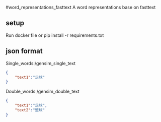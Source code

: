 #word_representations_fasttext
A word representations base on fasttext

## setup
Run docker file or pip install -r requirements.txt

## json format
Single_words:/gensim_single_text
```json
{
	"text1":"足球"
}
```


Double_words:/gensim_double_text
```json
{
	"text1":"足球",
	"text2":"籃球"
}
```